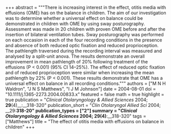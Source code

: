 +++
abstract = """There is increasing interest in the effect, otitis media with effusions (OME) has on the balance in children. The aim of our investigation was to determine whether a universal effect on balance could be demonstrated in children with OME by using sway posturography. Assessment was made in 20 children with proven OME before and after the insertion of bilateral ventilation tubes. Sway posturography was performed on each occasion in each of the four recording conditions in the presence and absence of both reduced optic fixation and reduced proprioception. The pathlength traversed during the recording interval was measured and analysed by a split-unit anova. The results demonstrate an overall improvement in mean pathlength of 20% following treatment of the effusions (P < 0.001) (95% CI 14–25%). The effect of reduced optic fixation and of reduced proprioception were similar when increasing the mean pathlength by 22% (P < 0.001). These results demonstrate that OME has a universal effect on balance in all recording conditions."""
authors = ["M N H Waldron", "J N S Matthews", "I J M Johnson"]
date = 2004-08-01
doi = "10.1111/j.1365-2273.2004.00833.x"
featured = false
math = true
highlight = true
publication = "*Clinical Otolaryngology & Allied Sciences* 2004; __29__(4)__:__318-320"
publication_short = "*Clin Otolaryngol Allied Sci* 2004; __29:__318-20"
publication_types = ["2"]
summary = "*Clinical Otolaryngology & Allied Sciences* 2004; __29__(4)__:__318-320"
tags = ["Matthews"]
title = "The effect of otitis media with effusions on balance in children"
+++

